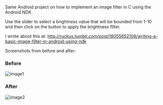 Same Android project on how to implement an image filter in C using the Android NDK.

Use the slider to select a brightness value that will be bounded from 1-10 and then click on the button to apply the brightness filter.

I wrote about this at: http://ruckus.tumblr.com/post/18055652108/writing-a-basic-image-filter-in-android-using-ndk

Screenshots from before and after:

### Before
![image1][]

### After
![image2][]

[image1]: http://codycaughlan.s3.amazonaws.com/images/before.png
[image2]: http://codycaughlan.s3.amazonaws.com/images/after.png